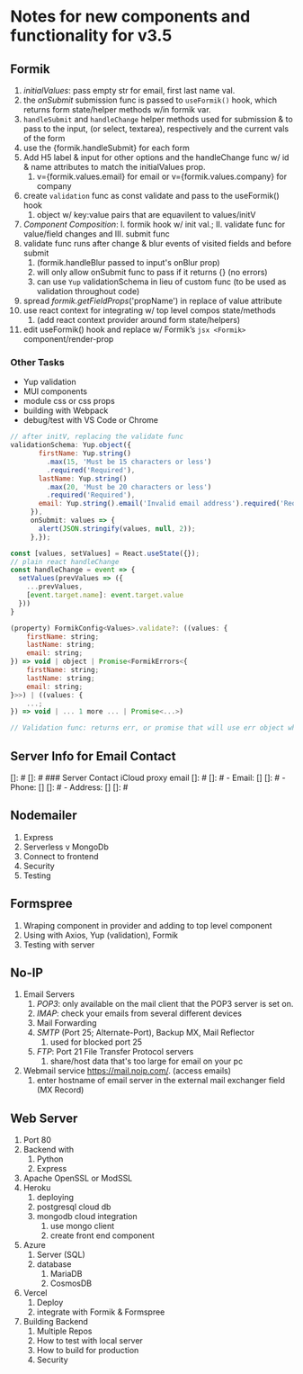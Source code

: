 
# Notes for new components and functionality for v3.5

## Formik

1. _initialValues_: pass empty str for email, first last name val.
2. the _onSubmit_ submission func is passed to `useFormik()` hook, which returns form state/helper methods w/in formik var.
3. `handleSubmit` and `handleChange` helper methods used for submission & to pass to the input, (or select, textarea), respectively and the current vals of the form
4. use the {formik.handleSubmit} for each form
5. Add H5 label & input for other options and the handleChange func w/ id & name attributes to match the initialValues prop.
   1. v={formik.values.email} for email or v={formik.values.company} for company
6. create `validation` func as const validate and pass to the useFormik() hook
   1. object w/ key:value pairs that are equavilent to values/initV
7. _Component Composition_: I. formik hook w/ init val.; II. validate func for value/field changes and III. submit func
8. validate func runs after change & blur events of visited fields and before submit
    1. (formik.handleBlur passed to input's onBlur prop)
    2. will only allow onSubmit func to pass if it returns {} (no errors)
    3. can use `Yup` validationSchema in lieu of custom func (to be used as validation throughout code)
9. spread _formik.getFieldProps_('propName') in replace of value attribute
10. use react context for integrating w/ top level compos state/methods
    1. (add react context provider around form state/helpers)
11. edit useFormik() hook and replace w/ Formik’s ```jsx <Formik>``` component/render-prop

### Other Tasks

- Yup validation
- MUI components
- module css or css props
- building with Webpack
- debug/test with VS Code or Chrome

```jsx
// after initV, replacing the validate func
validationSchema: Yup.object({
       firstName: Yup.string()
         .max(15, 'Must be 15 characters or less')
         .required('Required'),
       lastName: Yup.string()
         .max(20, 'Must be 20 characters or less')
         .required('Required'),
       email: Yup.string().email('Invalid email address').required('Required'),
     }),
     onSubmit: values => {
       alert(JSON.stringify(values, null, 2));
     },});
```

```jsx
const [values, setValues] = React.useState({});
// plain react handleChange
const handleChange = event => {
  setValues(prevValues => ({
    ...prevValues,
    [event.target.name]: event.target.value
  }))
}
```

```js
(property) FormikConfig<Values>.validate?: ((values: {
    firstName: string;
    lastName: string;
    email: string;
}) => void | object | Promise<FormikErrors<{
    firstName: string;
    lastName: string;
    email: string;
}>>) | ((values: {
    ...;
}) => void | ... 1 more ... | Promise<...>)

// Validation func: returns err, or promise that will use err object where the key:value pairs correspond
```

## Server Info for Email Contact

[]: #
[]: # ### Server Contact iCloud proxy email
[]: #
[]: # - Email: []
[]: # - Phone: []
[]: # - Address: []
[]: #

## Nodemailer

1. Express
2. Serverless v MongoDb
3. Connect to frontend
4. Security
5. Testing

## Formspree

1. Wraping component in provider and adding to top level component
2. Using with Axios, Yup (validation), Formik
3. Testing with server

## No-IP

1. Email Servers
   1. _POP3_: only available on the mail client that the POP3 server is set on.
   2. _IMAP_: check your emails from several different devices
   3. Mail Forwarding
   4. _SMTP_ (Port 25; Alternate-Port), Backup MX, Mail Reflector
      1. used for blocked port 25
   5. _FTP_: Port 21 File Transfer Protocol servers
      1. share/host data that's too large for email on your pc
2. Webmail service <https://mail.noip.com/>. (access emails)
   1. enter hostname of email server in the external mail exchanger field (MX Record)

## Web Server

1. Port 80
2. Backend with
   1. Python
   2. Express
3. Apache OpenSSL or ModSSL
4. Heroku
   1. deploying
   2. postgresql cloud db
   3. mongodb cloud integration
      1. use mongo client
      2. create front end component
5. Azure
   1. Server (SQL)
   2. database
      1. MariaDB
      2. CosmosDB
6. Vercel
   1. Deploy
   2. integrate with Formik & Formspree
7. Building Backend
   1. Multiple Repos
   2. How to test with local server
   3. How to build for production
   4. Security
